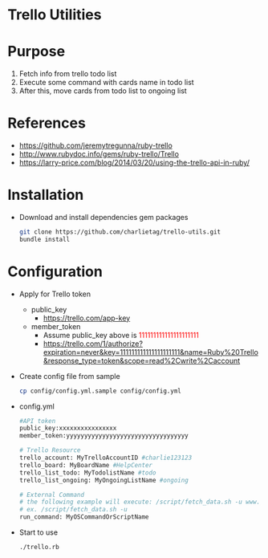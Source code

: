 Trello Utilities
=================

# Purpose
1. Fetch info from trello todo list
2. Execute some command with cards name in todo list
3. After this, move cards from todo list to ongoing list

# References

* https://github.com/jeremytregunna/ruby-trello
* http://www.rubydoc.info/gems/ruby-trello/Trello
* https://larry-price.com/blog/2014/03/20/using-the-trello-api-in-ruby/

# Installation

* Download and install dependencies gem packages

  ```bash
  git clone https://github.com/charlietag/trello-utils.git
  bundle install
  ```

# Configuration
* Apply for Trello token
  * public_key
    * https://trello.com/app-key
  * member_token
    * Assume public_key above is <font color="red">111111111111111111111</font>
    * https://trello.com/1/authorize?expiration=never&key=111111111111111111111&name=Ruby%20Trello&response_type=token&scope=read%2Cwrite%2Caccount

* Create config file from sample

  ```bash
  cp config/config.yml.sample config/config.yml
  ```

* config.yml

  ```bash
  #API token
  public_key:xxxxxxxxxxxxxxxx
  member_token:yyyyyyyyyyyyyyyyyyyyyyyyyyyyyyyyyy
  
  # Trello Resource
  trello_account: MyTrelloAccountID #charlie123123
  trello_board: MyBoardName #HelpCenter
  trello_list_todo: MyTodolistName #todo
  trello_list_ongoing: MyOngoingListName #ongoing
  
  # External Command
  # the following example will execute: /script/fetch_data.sh -u www.google.com (assume card.name is "www.google.com"
  # ex. /script/fetch_data.sh -u
  run_command: MyOSCommandOrScriptName
  ```

* Start to use

  ```bash
  ./trello.rb
  ```
